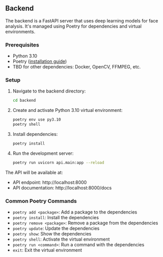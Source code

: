 

## Backend

The backend is a FastAPI server that uses deep learning models for face analysis. It's managed using Poetry for dependencies and virtual environments.

### Prerequisites
- Python 3.10
- Poetry ([installation guide](https://python-poetry.org/docs/#installation))
- TBD for other dependencies: Docker, OpenCV, FFMPEG, etc.

### Setup

1. Navigate to the backend directory:
   ```bash
   cd backend
   ```

2. Create and activate Python 3.10 virtual environment:
   ```bash
   poetry env use py3.10
   poetry shell
   ```

3. Install dependencies:
   ```bash
   poetry install
   ```

4. Run the development server:
   ```bash
   poetry run uvicorn api.main:app --reload
   ```

The API will be available at:
- API endpoint: http://localhost:8000
- API documentation: http://localhost:8000/docs

### Common Poetry Commands

- `poetry add <package>`: Add a package to the dependencies
- `poetry install`: Install the dependencies
- `poetry remove <package>`: Remove a package from the dependencies
- `poetry update`: Update the dependencies
- `poetry show`: Show the dependencies
- `poetry shell`: Activate the virtual environment
- `poetry run <command>`: Run a command with the dependencies
- `exit`: Exit the virtual environment




